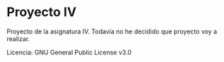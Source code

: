 
# Proyecto IV #

Proyecto de la asignatura IV. Todavía no he decidido que proyecto voy a realizar.

Licencia: GNU General Public License v3.0